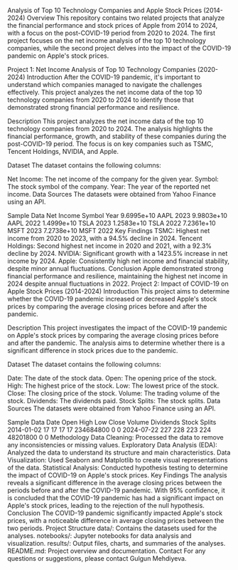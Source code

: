 

Analysis of Top 10 Technology Companies and Apple Stock Prices (2014-2024)
Overview
This repository contains two related projects that analyze the financial performance and stock prices of Apple from 2014 to 2024, with a focus on the post-COVID-19 period from 2020 to 2024. The first project focuses on the net income analysis of the top 10 technology companies, while the second project delves into the impact of the COVID-19 pandemic on Apple's stock prices.

Project 1: Net Income Analysis of Top 10 Technology Companies (2020-2024)
Introduction
After the COVID-19 pandemic, it's important to understand which companies managed to navigate the challenges effectively. This project analyzes the net income data of the top 10 technology companies from 2020 to 2024 to identify those that demonstrated strong financial performance and resilience.

Description
This project analyzes the net income data of the top 10 technology companies from 2020 to 2024. The analysis highlights the financial performance, growth, and stability of these companies during the post-COVID-19 period. The focus is on key companies such as TSMC, Tencent Holdings, NVIDIA, and Apple.

Dataset
The dataset contains the following columns:

Net Income: The net income of the company for the given year.
Symbol: The stock symbol of the company.
Year: The year of the reported net income.
Data Sources
The datasets were obtained from Yahoo Finance using an API.

Sample Data
Net Income	Symbol	Year
9.6995e+10	AAPL	2023
9.9803e+10	AAPL	2022
1.4999e+10	TSLA	2023
1.2583e+10	TSLA	2022
7.2361e+10	MSFT	2023
7.2738e+10	MSFT	2022
Key Findings
TSMC: Highest net income from 2020 to 2023, with a 94.5% decline in 2024.
Tencent Holdings: Second highest net income in 2020 and 2021, with a 92.3% decline by 2024.
NVIDIA: Significant growth with a 1423.5% increase in net income by 2024.
Apple: Consistently high net income and financial stability, despite minor annual fluctuations.
Conclusion
Apple demonstrated strong financial performance and resilience, maintaining the highest net income in 2024 despite annual fluctuations in 2022.
Project 2: Impact of COVID-19 on Apple Stock Prices (2014-2024)
Introduction
This project aims to determine whether the COVID-19 pandemic increased or decreased Apple's stock prices by comparing the average closing prices before and after the pandemic.

Description
This project investigates the impact of the COVID-19 pandemic on Apple's stock prices by comparing the average closing prices before and after the pandemic. The analysis aims to determine whether there is a significant difference in stock prices due to the pandemic.

Dataset
The dataset contains the following columns:

Date: The date of the stock data.
Open: The opening price of the stock.
High: The highest price of the stock.
Low: The lowest price of the stock.
Close: The closing price of the stock.
Volume: The trading volume of the stock.
Dividends: The dividends paid.
Stock Splits: The stock splits.
Data Sources
The datasets were obtained from Yahoo Finance using an API.

Sample Data
Date	Open	High	Low	Close	Volume	Dividends	Stock Splits
2014-01-02	17	17	17	17	234684800	0	0
2024-07-22	227	228	223	224	48201800	0	0
Methodology
Data Cleaning: Processed the data to remove any inconsistencies or missing values.
Exploratory Data Analysis (EDA): Analyzed the data to understand its structure and main characteristics.
Data Visualization: Used Seaborn and Matplotlib to create visual representations of the data.
Statistical Analysis: Conducted hypothesis testing to determine the impact of COVID-19 on Apple's stock prices.
Key Findings
The analysis reveals a significant difference in the average closing prices between the periods before and after the COVID-19 pandemic.
With 95% confidence, it is concluded that the COVID-19 pandemic has had a significant impact on Apple's stock prices, leading to the rejection of the null hypothesis.
Conclusion
The COVID-19 pandemic significantly impacted Apple's stock prices, with a noticeable difference in average closing prices between the two periods.
Project Structure
data/: Contains the datasets used for the analyses.
notebooks/: Jupyter notebooks for data analysis and visualization.
results/: Output files, charts, and summaries of the analyses.
README.md: Project overview and documentation.
Contact
For any questions or suggestions, please contact Gulgun Mehdiyeva.


